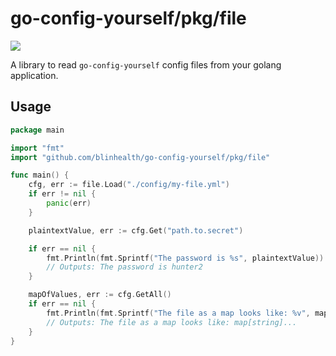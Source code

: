 # go-config-yourself/pkg/file

[![](https://godoc.org/github.com/blinkhealth/go-config-yourself/pkg/file?status.svg)](https://godoc.org/github.com/blinkhealth/go-config-yourself/pkg/file)

A library to read `go-config-yourself` config files from your golang application.

## Usage

```go
package main

import "fmt"
import "github.com/blinhealth/go-config-yourself/pkg/file"

func main() {
	cfg, err := file.Load("./config/my-file.yml")
	if err != nil {
		panic(err)
	}

	plaintextValue, err := cfg.Get("path.to.secret")

	if err == nil {
		fmt.Println(fmt.Sprintf("The password is %s", plaintextValue))
		// Outputs: The password is hunter2
	}

	mapOfValues, err := cfg.GetAll()
	if err == nil {
		fmt.Println(fmt.Sprintf("The file as a map looks like: %v", mapOfValues))
		// Outputs: The file as a map looks like: map[string]...
	}
}
```

